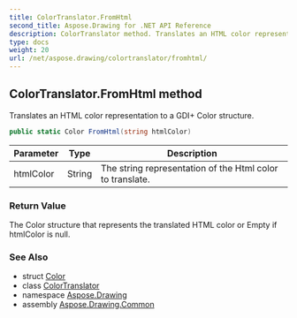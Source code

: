 ```yaml
---
title: ColorTranslator.FromHtml
second_title: Aspose.Drawing for .NET API Reference
description: ColorTranslator method. Translates an HTML color representation to a GDI Color structure
type: docs
weight: 20
url: /net/aspose.drawing/colortranslator/fromhtml/
---
```

## ColorTranslator.FromHtml method

Translates an HTML color representation to a GDI+ Color structure.

```csharp
public static Color FromHtml(string htmlColor)
```

| Parameter | Type | Description |
| --- | --- | --- |
| htmlColor | String | The string representation of the Html color to translate. |

### Return Value

The Color structure that represents the translated HTML color or Empty if htmlColor is null.

### See Also

* struct [Color](../../color/)
* class [ColorTranslator](../)
* namespace [Aspose.Drawing](../../colortranslator/)
* assembly [Aspose.Drawing.Common](../../../)


